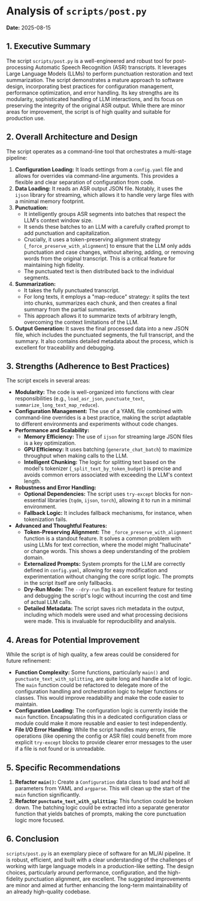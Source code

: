# Analysis of `scripts/post.py`

**Date:** 2025-08-15

## 1. Executive Summary

The script `scripts/post.py` is a well-engineered and robust tool for post-processing Automatic Speech Recognition (ASR) transcripts. It leverages Large Language Models (LLMs) to perform punctuation restoration and text summarization. The script demonstrates a mature approach to software design, incorporating best practices for configuration management, performance optimization, and error handling. Its key strengths are its modularity, sophisticated handling of LLM interactions, and its focus on preserving the integrity of the original ASR output. While there are minor areas for improvement, the script is of high quality and suitable for production use.

## 2. Overall Architecture and Design

The script operates as a command-line tool that orchestrates a multi-stage pipeline:

1.  **Configuration Loading:** It loads settings from a `config.yaml` file and allows for overrides via command-line arguments. This provides a flexible and clear separation of configuration from code.
2.  **Data Loading:** It reads an ASR output JSON file. Notably, it uses the `ijson` library for streaming, which allows it to handle very large files with a minimal memory footprint.
3.  **Punctuation:**
    *   It intelligently groups ASR segments into batches that respect the LLM's context window size.
    *   It sends these batches to an LLM with a carefully crafted prompt to add punctuation and capitalization.
    *   Crucially, it uses a token-preserving alignment strategy (`_force_preserve_with_alignment`) to ensure that the LLM only adds punctuation and case changes, without altering, adding, or removing words from the original transcript. This is a critical feature for maintaining high fidelity.
    *   The punctuated text is then distributed back to the individual segments.
4.  **Summarization:**
    *   It takes the fully punctuated transcript.
    *   For long texts, it employs a "map-reduce" strategy: it splits the text into chunks, summarizes each chunk, and then creates a final summary from the partial summaries.
    *   This approach allows it to summarize texts of arbitrary length, overcoming the context limitations of the LLM.
5.  **Output Generation:** It saves the final processed data into a new JSON file, which includes the punctuated segments, the full transcript, and the summary. It also contains detailed metadata about the process, which is excellent for traceability and debugging.

## 3. Strengths (Adherence to Best Practices)

The script excels in several areas:

*   **Modularity:** The code is well-organized into functions with clear responsibilities (e.g., `load_asr_json`, `punctuate_text`, `summarize_long_text_map_reduce`).
*   **Configuration Management:** The use of a YAML file combined with command-line overrides is a best practice, making the script adaptable to different environments and experiments without code changes.
*   **Performance and Scalability:**
    *   **Memory Efficiency:** The use of `ijson` for streaming large JSON files is a key optimization.
    *   **GPU Efficiency:** It uses batching (`generate_chat_batch`) to maximize throughput when making calls to the LLM.
    *   **Intelligent Chunking:** The logic for splitting text based on the model's tokenizer (`_split_text_by_token_budget`) is precise and avoids common errors associated with exceeding the LLM's context length.
*   **Robustness and Error Handling:**
    *   **Optional Dependencies:** The script uses `try-except` blocks for non-essential libraries (`tqdm`, `ijson`, `torch`), allowing it to run in a minimal environment.
    *   **Fallback Logic:** It includes fallback mechanisms, for instance, when tokenization fails.
*   **Advanced and Thoughtful Features:**
    *   **Token-Preserving Alignment:** The `_force_preserve_with_alignment` function is a standout feature. It solves a common problem with using LLMs for text correction, where the model might "hallucinate" or change words. This shows a deep understanding of the problem domain.
    *   **Externalized Prompts:** System prompts for the LLM are correctly defined in `config.yaml`, allowing for easy modification and experimentation without changing the core script logic. The prompts in the script itself are only fallbacks.
    *   **Dry-Run Mode:** The `--dry-run` flag is an excellent feature for testing and debugging the script's logic without incurring the cost and time of actual LLM calls.
    *   **Detailed Metadata:** The script saves rich metadata in the output, including which models were used and what processing decisions were made. This is invaluable for reproducibility and analysis.

## 4. Areas for Potential Improvement

While the script is of high quality, a few areas could be considered for future refinement:

*   **Function Complexity:** Some functions, particularly `main()` and `punctuate_text_with_splitting`, are quite long and handle a lot of logic. The `main` function could be refactored to delegate more of the configuration handling and orchestration logic to helper functions or classes. This would improve readability and make the code easier to maintain.
*   **Configuration Loading:** The configuration logic is currently inside the `main` function. Encapsulating this in a dedicated configuration class or module could make it more reusable and easier to test independently.
*   **File I/O Error Handling:** While the script handles many errors, file operations (like opening the config or ASR file) could benefit from more explicit `try-except` blocks to provide clearer error messages to the user if a file is not found or is unreadable.

## 5. Specific Recommendations

1.  **Refactor `main()`:** Create a `Configuration` data class to load and hold all parameters from YAML and `argparse`. This will clean up the start of the `main` function significantly.
2.  **Refactor `punctuate_text_with_splitting`:** This function could be broken down. The batching logic could be extracted into a separate generator function that yields batches of prompts, making the core punctuation logic more focused.

## 6. Conclusion

`scripts/post.py` is an exemplary piece of software for an ML/AI pipeline. It is robust, efficient, and built with a clear understanding of the challenges of working with large language models in a production-like setting. The design choices, particularly around performance, configuration, and the high-fidelity punctuation alignment, are excellent. The suggested improvements are minor and aimed at further enhancing the long-term maintainability of an already high-quality codebase.